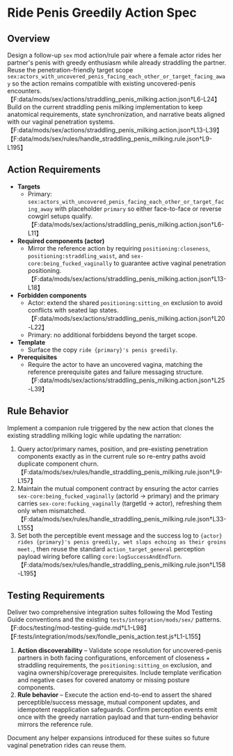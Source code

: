 # Ride Penis Greedily Action Spec

## Overview

Design a follow-up `sex` mod action/rule pair where a female actor rides her partner's penis with greedy enthusiasm while already straddling the partner. Reuse the penetration-friendly target scope `sex:actors_with_uncovered_penis_facing_each_other_or_target_facing_away` so the action remains compatible with existing uncovered-penis encounters.【F:data/mods/sex/actions/straddling_penis_milking.action.json†L6-L24】 Build on the current straddling penis milking implementation to keep anatomical requirements, state synchronization, and narrative beats aligned with our vaginal penetration systems.【F:data/mods/sex/actions/straddling_penis_milking.action.json†L13-L39】【F:data/mods/sex/rules/handle_straddling_penis_milking.rule.json†L9-L195】

## Action Requirements

- **Targets**
  - Primary: `sex:actors_with_uncovered_penis_facing_each_other_or_target_facing_away` with placeholder `primary` so either face-to-face or reverse cowgirl setups qualify.【F:data/mods/sex/actions/straddling_penis_milking.action.json†L6-L11】
- **Required components (actor)**
  - Mirror the reference action by requiring `positioning:closeness`, `positioning:straddling_waist`, and `sex-core:being_fucked_vaginally` to guarantee active vaginal penetration positioning.【F:data/mods/sex/actions/straddling_penis_milking.action.json†L13-L18】
- **Forbidden components**
  - Actor: extend the shared `positioning:sitting_on` exclusion to avoid conflicts with seated lap states.【F:data/mods/sex/actions/straddling_penis_milking.action.json†L20-L22】
  - Primary: no additional forbiddens beyond the target scope.
- **Template**
  - Surface the copy `ride {primary}'s penis greedily`.
- **Prerequisites**
  - Require the actor to have an uncovered vagina, matching the reference prerequisite gates and failure messaging structure.【F:data/mods/sex/actions/straddling_penis_milking.action.json†L25-L39】

## Rule Behavior

Implement a companion rule triggered by the new action that clones the existing straddling milking logic while updating the narration:

1. Query actor/primary names, position, and pre-existing penetration components exactly as in the current rule so re-entry paths avoid duplicate component churn.【F:data/mods/sex/rules/handle_straddling_penis_milking.rule.json†L9-L157】
2. Maintain the mutual component contract by ensuring the actor carries `sex-core:being_fucked_vaginally` (actorId → primary) and the primary carries `sex-core:fucking_vaginally` (targetId → actor), refreshing them only when mismatched.【F:data/mods/sex/rules/handle_straddling_penis_milking.rule.json†L33-L155】
3. Set both the perceptible event message and the success log to `{actor} rides {primary}'s penis greedily, wet slaps echoing as their groins meet.`, then reuse the standard `action_target_general` perception payload wiring before calling `core:logSuccessAndEndTurn`.【F:data/mods/sex/rules/handle_straddling_penis_milking.rule.json†L158-L195】

## Testing Requirements

Deliver two comprehensive integration suites following the Mod Testing Guide conventions and the existing `tests/integration/mods/sex/` patterns.【F:docs/testing/mod-testing-guide.md†L1-L98】【F:tests/integration/mods/sex/fondle_penis_action.test.js†L1-L155】

1. **Action discoverability** – Validate scope resolution for uncovered-penis partners in both facing configurations, enforcement of closeness + straddling requirements, the `positioning:sitting_on` exclusion, and vagina ownership/coverage prerequisites. Include template verification and negative cases for covered anatomy or missing posture components.
2. **Rule behavior** – Execute the action end-to-end to assert the shared perceptible/success message, mutual component updates, and idempotent reapplication safeguards. Confirm perception events emit once with the greedy narration payload and that turn-ending behavior mirrors the reference rule.

Document any helper expansions introduced for these suites so future vaginal penetration rides can reuse them.
